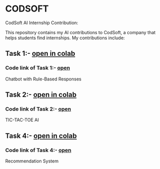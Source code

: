 # CODSOFT
CodSoft AI Internship Contribution:

This repository contains my AI contributions to CodSoft, a company that helps students find internships. My contributions include:

## Task 1:- [open in colab](https://colab.research.google.com/drive/12APwAuN8CtsA4LoQLPAxt87Hq2pW8ex-?usp=sharing)
### Code link of Task 1:- [open](https://github.com/Bhavya/CODSOFT/blob/main/Tasks/CodSoft%20Task-1%3A-%20Chatbot%20with%20Rule-Based%20Responses)
Chatbot with Rule-Based Responses

## Task 2:- [open in colab](https://colab.research.google.com/drive/1R48ao6gu86hzt9lLt14MH_y-emeoiXDT?usp=sharing)
### Code link of Task 2:- [open](https://github.com/Bhavya/CODSOFT/blob/main/Tasks/CodSoft%20Task-2%3A-%20TIC-TAC-TOE%20AI)
TIC-TAC-TOE AI

## Task 4:- [open in colab](https://colab.research.google.com/drive/1woaKJYC1v8a-L51vlY9qmSU5M1RoA57k?usp=sharing)
### Code link of Task 4:- [open](https://github.com/Bhavya/CODSOFT/tree/main/Tasks/Task%204%20files)
Recommendation System
